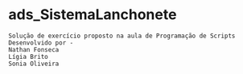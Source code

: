 # ads_SistemaLanchonete
    Solução de exercício proposto na aula de Programação de Scripts
    Desenvolvido por - 
    Nathan Fonseca
    Lígia Brito
    Sonia Oliveira
